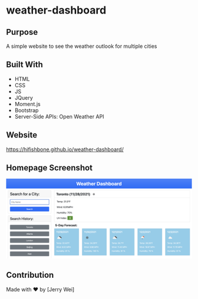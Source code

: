 # weather-dashboard

## Purpose
A simple website to see the weather outlook for multiple cities

## Built With
* HTML
* CSS
* JS
* JQuery
* Moment.js
* Bootstrap
* Server-Side APIs: Open Weather API

## Website
https://hifishbone.github.io/weather-dashboard/

## Homepage Screenshot
![Alt text](/assets/images/homepage.png?raw=true "Homepage")

## Contribution
Made with ❤️ by [Jerry Wei]
